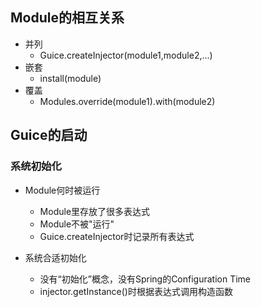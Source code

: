 ## Module的相互关系
- 并列
    - Guice.createInjector(module1,module2,...)
- 嵌套
    - install(module)
- 覆盖
    - Modules.override(module1).with(module2)
    
## Guice的启动
### 系统初始化
- Module何时被运行
    - Module里存放了很多表达式
    - Module不被"运行"
    - Guice.createInjector时记录所有表达式

- 系统合适初始化
    - 没有“初始化”概念，没有Spring的Configuration Time
    - injector.getInstance()时根据表达式调用构造函数